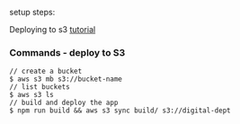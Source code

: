setup steps:

Deploying to s3
[tutorial](https://medium.com/@omgwtfmarc/deploying-create-react-app-to-s3-or-cloudfront-48dae4ce0af)


### Commands - deploy to S3
```
// create a bucket
$ aws s3 mb s3://bucket-name
// list buckets
$ aws s3 ls
// build and deploy the app
$ npm run build && aws s3 sync build/ s3://digital-dept
```
